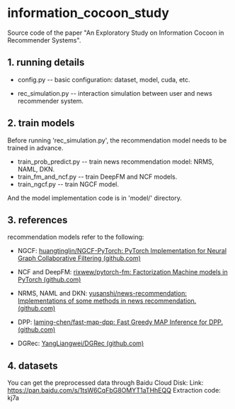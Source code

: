 # information_cocoon_study
Source code of the paper "An Exploratory Study on Information Cocoon in Recommender Systems".

## 1. running details

- config.py -- basic configuration: dataset, model, cuda, etc.

- rec_simulation.py --  interaction simulation between user and news recommender system.

## 2. train models

Before running 'rec_simulation.py', the recommendation model needs to be trained in advance.
- train_prob_predict.py -- train news recommendation model: NRMS, NAML, DKN.
- train_fm_and_ncf.py -- train DeepFM and NCF models.
- train_ngcf.py -- train NGCF model.

And the model implementation code is in 'model/' directory.

## 3. references

recommendation models refer to the following:

- NGCF: [huangtinglin/NGCF-PyTorch: PyTorch Implementation for Neural Graph Collaborative Filtering (github.com)](https://github.com/huangtinglin/NGCF-PyTorch)

- NCF and DeepFM: [rixwew/pytorch-fm: Factorization Machine models in PyTorch (github.com)](https://github.com/rixwew/pytorch-fm)

- NRMS, NAML and DKN: [yusanshi/news-recommendation: Implementations of some methods in news recommendation. (github.com)](https://github.com/yusanshi/news-recommendation)

- DPP: [laming-chen/fast-map-dpp: Fast Greedy MAP Inference for DPP. (github.com)](https://github.com/laming-chen/fast-map-dpp)

- DGRec: [YangLiangwei/DGRec (github.com)](https://github.com/YangLiangwei/DGRec)

## 4. datasets
You can get the preprocessed data through Baidu Cloud Disk:
Link: https://pan.baidu.com/s/1tsW6CqFbG8OMYT1aTHhEQQ
Extraction code: kj7a

